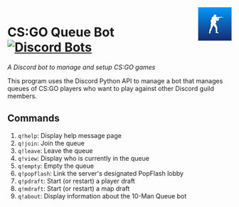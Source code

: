 <img src="icon.png" alt="10-Man Queues" align="right" width="75" height="75"/>

# CS:GO Queue Bot &ensp; [![Discord Bots](https://top.gg/api/widget/status/539669626863353868.svg)](https://top.gg/bot/539669626863353868)
*A Discord bot to manage and setup CS:GO games*

This program uses the Discord Python API to manage a bot that manages queues of CS:GO players who want to play against other Discord guild members.

## Commands

1. `q!help`:             Display help message page
2. `q!join`:             Join the queue
3. `q!leave`:            Leave the queue
4. `q!view`:             Display who is currently in the queue
5. `q!empty`:            Empty the queue
6. `q!popflash`:         Link the server's designated PopFlash lobby
7. `q!pdraft`:           Start (or restart) a player draft
8. `q!mdraft`:           Start (or restart) a map draft
9. `q!about`:            Display information about the 10-Man Queue bot
